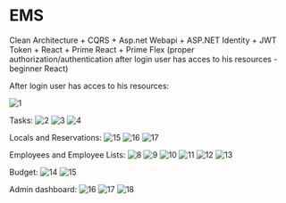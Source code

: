 # EMS
Clean Architecture + CQRS + Asp.net Webapi + ASP.NET Identity + JWT Token + React + Prime React + Prime Flex (proper authorization/authentication after login user has acces to his resources - beginner React)

After login user has acces to his resources:

![1](https://github.com/user-attachments/assets/b0bc9fd4-e8b0-4f4f-aa11-fd4995ba9401)

Tasks:
![2](https://github.com/user-attachments/assets/02cc0aca-c6d5-4281-8a63-c6872e13c511)
![3](https://github.com/user-attachments/assets/789ff925-cd37-40ef-87c9-ca7297308d84)
![4](https://github.com/user-attachments/assets/b39781d5-d7c5-4e59-b237-2f5b8d553700)

Locals and Reservations:
![15](https://github.com/user-attachments/assets/9baafa4e-8ee7-4b4e-bef7-b0a1ca647317)
![16](https://github.com/user-attachments/assets/abaed69e-c142-4e05-90be-22e546d4412b)
![17](https://github.com/user-attachments/assets/acb10068-8431-4f45-9b0b-75cf12280122)

Employees and Employee Lists:
![8](https://github.com/user-attachments/assets/07cf9dcb-54fc-4eb7-b3a6-6a02882c4448)
![9](https://github.com/user-attachments/assets/f69c9080-bf3a-4970-89fe-77800a299717)
![10](https://github.com/user-attachments/assets/592fa6c5-4631-48ad-a362-8a4b9d5dfc24)
![11](https://github.com/user-attachments/assets/a4ae866f-d2a4-4480-b14a-808c64e3aedf)
![12](https://github.com/user-attachments/assets/091e1491-22c0-42b0-ad2b-b7f5ce3fb8dd)
![13](https://github.com/user-attachments/assets/84970966-1f25-4a5c-9f49-1081053663d0)
<!--![5](https://github.com/user-attachments/assets/eb410c30-720c-4ce7-aac9-d1faced2f45d)-->

Budget:
![14](https://github.com/user-attachments/assets/e794e3cf-d9d2-4edd-9d62-4c698a685a65)
![15](https://github.com/user-attachments/assets/3d89259d-ee36-4dd2-9a18-4cb32fac42da)

Admin dashboard:
![16](https://github.com/user-attachments/assets/19bf3cbd-956c-41aa-9402-a4fc102f32cf)
![17](https://github.com/user-attachments/assets/4a37fb5e-5182-4719-ac55-b8667a8f1155)
![18](https://github.com/user-attachments/assets/f417641b-07b2-4695-9a4f-5dff0ac7d357)
